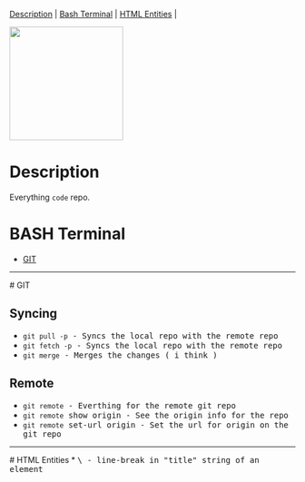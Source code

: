 [Description](#description)     | 
[Bash Terminal](#bash-terminal) |
[HTML Entities](#html-entities) |

<img src="https://octodex.github.com/images/yaktocat.png" width="200" />

# Description
Everything `code` repo.

# BASH Terminal
* [GIT](#git)

<hr /> 
# GIT

## Syncing 
  * <samp>`git pull -p` - Syncs the local repo with the remote repo</samp>
  * <samp>`git fetch -p` - Syncs the local repo with the remote repo<samp>
  * <samp>`git merge` - Merges the changes ( i think )
  
## Remote
  * <samp>`git remote` - Everthing for the remote git repo</samp>
  * <samp>`git remote` show origin - See the origin info for the repo</samp>
  * <samp>`git remote` set-url origin - Set the url for origin on the git repo</samp>


<hr /> 
# HTML Entities
* <samp>\&#13; - line-break in "title" string of an element</samp> 
  



